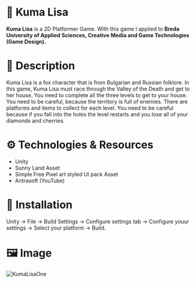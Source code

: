 # 🦊 Kuma Lisa
**Kuma Lisa** is a 2D Platformer Game. With this game I applied to **Breda University of Applied Sciences, Creative Media and Game Technologies (Game Design).**

# 📃 Description
Kuma Lisa is a fox character that is from Bulgarian and Russian folklore. In this game, Kuma Lisa must race through the Valley of the Death and get to her house. You need to complete all the three levels to get to your house. You need to be careful, because the territory is full of enemies. There are platforms and items to collect for each level. You need to be careful because if you fall into the holes the level restarts and you lose all of your diamonds and cherries.

# ⚙ Technologies & Resources
 - Unity
 - Sunny Land Asset
 - Simple Free Pixel art styled UI pack Asset
 - Antrasoft (YouTube)
# 📂 Installation

Unity -> File -> Build Settings -> Configure settings tab -> Configure youur settings -> Select your platform -> Build.

# 🖼️ Image
![KumaLisaOne](https://user-images.githubusercontent.com/75324909/154289409-03a787d7-edd9-4c98-a374-9b2ff35dbf0c.png)
